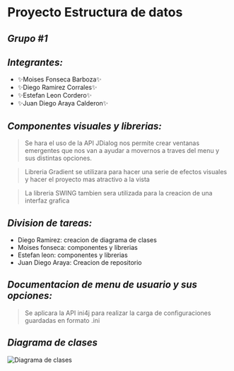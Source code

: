 # Proyecto Estructura de datos
## _Grupo #1_
## _Integrantes:_
- ✨Moises Fonseca Barboza✨
- ✨Diego Ramirez Corrales✨
- ✨Estefan Leon Cordero✨ 
- ✨Juan Diego Araya Calderon✨
## _Componentes visuales y librerias:_
>Se hara el uso de la API JDialog nos permite crear
>ventanas emergentes que nos van a ayudar a movernos a 
>traves del menu y sus distintas opciones.

>Libreria Gradient se utilizara para hacer una serie de efectos
>visuales y hacer el proyecto mas atractivo a la vista

>La libreria SWING tambien sera utilizada para la creacion de una interfaz grafica


## _Division de tareas:_
- Diego Ramirez: creacion de diagrama de clases
- Moises fonseca: componentes y librerias
- Estefan leon: componentes y librerias
- Juan Diego Araya: Creacion de repositorio

## _Documentacion de menu de usuario y sus opciones:_
>Se aplicara la API ini4j para realizar
>la carga de configuraciones guardadas en formato .ini


## _Diagrama de clases_

![Diagrama de clases](https://viewer.diagrams.net/?tags=%7B%7D&highlight=0000ff&edit=_blank&layers=1&nav=1&title=Diagrama%20sin%20t%C3%ADtulo.drawio#R7ZtbU9s4FMc%2FTWZ2H9jxJRf6mAvQpZSlDQVm3xRbSQSy5coKIXz6HtnyLXZjJzhLlniGAfv4SLJ0%2Fkf6ISUtc%2Bi8XHDkzb8yG9OWodkvLXPUMgzD7JzCH2lZhZZP5qfQMOPEDk16YhiTV6yMmrIuiI39jKNgjAriZY0Wc11siYwNcc6WWbcpo9lWPTTDOcPYQjRvvSe2mIfWU6OX2D9jMptHLetd1T8HRc6qJ%2F4c2WyZMplnLXPIGRPhlfMyxFQOXjQu93%2Bv7unVU%2Ffi8pv%2FE%2F0YfLm9vjsJKzvfpkjcBY5dsXPVr0%2FT88937ccH7%2Bb821K76E8uT1QR7RnRhRqvG8x95qoei1U0jP6SOBS5cDeYMleM1RMYhAGiZObCtQVvhzkYnjEXBCLQVw8E88BqzQm1r9CKLWQffIGsp%2BhuMGecvEK1iMIjHQzwmAslJqOb8RjLkmDWwMqxDz430cDosekK%2BUL5WIxS5PlkErywdHEQnxF3wIRgTlQRW7g2ttVdHOngRnD2FGtHlq8YDhU2ORr4JSVGFZ4LzBws%2BApc1FPTbIdFVKrpHRWeZSJcvats87RoTZWkSCXLLK47bu47JBdyZzAIcXuGqWXba1dsDyKSaQ5RCLyLBB7IYfTTMoSLVFcTUyDOLYSq54TqLSaUWHLmoMiHNrWviOR1C0MvUhqleCp%2Bq1DfQxZxZ1eBz6idWL6rrksTg7JTGqhjTmwbu4F6BBIoFJiUjMeIK4Kx6QzgB0ZwqP3VaXXghYZwryf38CPduRgyF4QGPZDtYFDvEksFF2htYx6Xa22VDeG2oU4rKxPjbQPazgU0FztKgvlmLpxkWljPxZLAOhAiWV0UyVsZ6NGJnou2mY%2B2WRBZiiaY3jCfCMJk%2FTz0XYv4ewW1Y1QL6obZ4k0x7eRiegtdlCt%2B%2BCewaS5ewm%2F55I8%2F5WAMjVYfXhKEZupyjMeCQxTABctFAsYZ%2B3HZVm%2FQ6o2aLK8oiG7FCT2a%2BGtXRDeniLFY2LKXFQFDawCjPsDQjeyCb1bVRyyk7QBDXwMM8%2FRwAaNXDhhDRhHMU1QK6hYuZiI1fR3njNStLMFD4Y5PDXfUHtT35g49%2F2%2Bsx8kzzBdgvGY2y2etoU3lKODgOkaP1GWFCoiLaDAnlNchQwEYhBzkst%2B7RxPOM4PuAv%2B4sLQgDpS02f1Wbs9gv6r7hDGKkasA6w60h0rLpN9fOn%2Bw2S5NHO19ZUnlxVargca%2BjP%2FtP3j92Ylxcfn6%2BNCd%2FLx%2BKljjGho7nO2eI6WxQqWeltPYDTlmGtuY3wdJY4Vv3NBY%2FUH9D2ms8IV3ojGLOHvjKOSRLTCqoncNFLW%2B8fXhpq0SrKpH7u%2BPVbrRcNUBcVVnnXOKFHJapJDeh%2Bcq3awAVshHj5iz42apOKnfBFOFMtsXTOnNmdoewlqEU0Vh3RtO5U%2FVEh6Kz8pc5kx4ld2suATyoHFiM78ydmEb2du0EJ3f%2FQMRDbJ665IjuCCbSC8umuCYTXwLSdUJWH0qlDzzpWM86YWN50t%2BsFlwFzTbPncqr7z7Y7PmBPKQ2EzXs6zU7eUVYhQqZNMR9QdhswpHkGdqYjxyNqvj2LFYZntjs%2FyOZsNmbw5rAZsVhnVvbJbfv3wLm6U%2FYJAASbJHBo9Habqpgm4V6rxmVWuNpqO4azMsroPele59lbwHVDTMda%2BmStf7d3wHmDWlWwHOFaZbzHi1J1z0AaYG5w4C59rdcpw71q226Jsnm3Au%2BHjsUaNcnND%2Fn222iNwalKszrO%2B9zWYU7IzHEHVOKOr7BPrMZNpO4VavwF4FxYzdipnb7J4tJqAj%2BV9i3xILuUCV4dxag4BN0qKX4ldxOWPHcmZpuTR2%2Fsh2smG6HfNun1t0cJt8PTJcV5MvmZpnvwA%3D.png)


